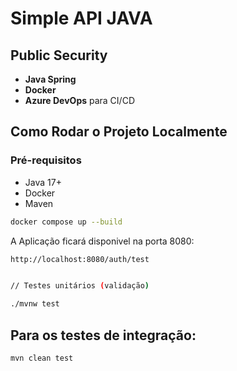 # Simple API JAVA

## Public Security

- **Java Spring**
- **Docker**
- **Azure DevOps** para CI/CD

## Como Rodar o Projeto Localmente

### Pré-requisitos

- Java 17+
- Docker
- Maven

 ```sh
docker compose up --build
```

A Aplicação ficará disponivel na porta 8080:

```sh
http://localhost:8080/auth/test


// Testes unitários (validação)

./mvnw test
```

## Para os testes de integração:

```sh
mvn clean test
```
